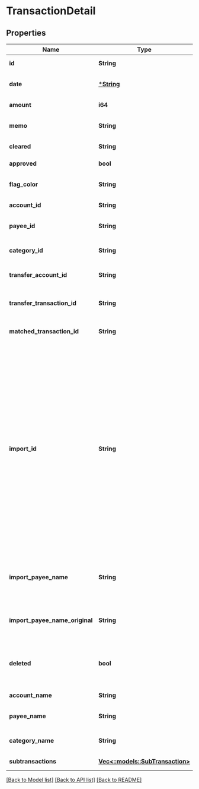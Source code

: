 # TransactionDetail

## Properties
Name | Type | Description | Notes
------------ | ------------- | ------------- | -------------
**id** | **String** |  | [default to null]
**date** | [***String**](string.md) | The transaction date in ISO format (e.g. 2016-12-01) | [default to null]
**amount** | **i64** | The transaction amount in milliunits format | [default to null]
**memo** | **String** |  | [optional] [default to null]
**cleared** | **String** | The cleared status of the transaction | [default to null]
**approved** | **bool** | Whether or not the transaction is approved | [default to null]
**flag_color** | **String** | The transaction flag | [optional] [default to null]
**account_id** | **String** |  | [default to null]
**payee_id** | **String** |  | [optional] [default to null]
**category_id** | **String** |  | [optional] [default to null]
**transfer_account_id** | **String** | If a transfer transaction, the account to which it transfers | [optional] [default to null]
**transfer_transaction_id** | **String** | If a transfer transaction, the id of transaction on the other side of the transfer | [optional] [default to null]
**matched_transaction_id** | **String** | If transaction is matched, the id of the matched transaction | [optional] [default to null]
**import_id** | **String** | If the transaction was imported, this field is a unique (by account) import identifier.  If this transaction was imported through File Based Import or Direct Import and not through the API, the import_id will have the format: &#39;YNAB:[milliunit_amount]:[iso_date]:[occurrence]&#39;.  For example, a transaction dated 2015-12-30 in the amount of -$294.23 USD would have an import_id of &#39;YNAB:-294230:2015-12-30:1&#39;.  If a second transaction on the same account was imported and had the same date and same amount, its import_id would be &#39;YNAB:-294230:2015-12-30:2&#39;. | [optional] [default to null]
**import_payee_name** | **String** | If the transaction was imported, the payee name that was used when importing and before applying any payee rename rules | [optional] [default to null]
**import_payee_name_original** | **String** | If the transaction was imported, the original payee name as it appeared on the statement | [optional] [default to null]
**deleted** | **bool** | Whether or not the transaction has been deleted.  Deleted transactions will only be included in delta requests. | [default to null]
**account_name** | **String** |  | [default to null]
**payee_name** | **String** |  | [optional] [default to null]
**category_name** | **String** |  | [optional] [default to null]
**subtransactions** | [**Vec<::models::SubTransaction>**](SubTransaction.md) | If a split transaction, the subtransactions. | [default to null]

[[Back to Model list]](../README.md#documentation-for-models) [[Back to API list]](../README.md#documentation-for-api-endpoints) [[Back to README]](../README.md)


